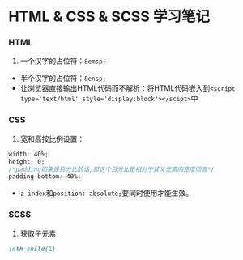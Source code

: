 # HTML & CSS & SCSS 学习笔记

### HTML
1. 一个汉字的占位符：```&emsp;```
- 半个汉字的占位符：```&ensp;```
- 让浏览器直接输出HTML代码而不解析：将HTML代码嵌入到```<script type='text/html' style='display:block'></scipt>```中

### CSS

1. 宽和高按比例设置：
```css
width: 40%;
height: 0;
/*padding如果是百分比的话,那这个百分比是相对于其父元素的宽度而言*/
padding-bottom: 40%;
```
- ```z-index```和```position: absolute;```要同时使用才能生效。

### SCSS
1. 获取子元素
```css
:nth-child(1)
```